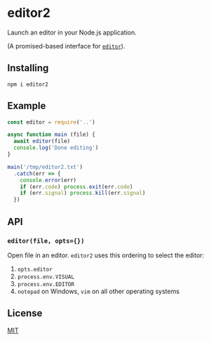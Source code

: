 # editor2

Launch an editor in your Node.js application.

(A promised-based interface for
[`editor`](https://www.npmjs.com/package/editor)).

## Installing

```
npm i editor2
```

## Example

```js
const editor = require('..')

async function main (file) {
  await editor(file)
  console.log('Done editing')
}

main('/tmp/editor2.txt')
  .catch(err => {
    console.error(err)
    if (err.code) process.exit(err.code)
    if (err.signal) process.kill(err.signal)
  })
```

## API

### `editor(file, opts={})`

Open file in an editor. `editor2` uses this ordering to select the
editor:

1. `opts.editor`
1. `process.env.VISUAL`
1. `process.env.EDITOR`
1. `notepad` on Windows, `vim` on all other operating systems

## License

[MIT](LICENSE)
